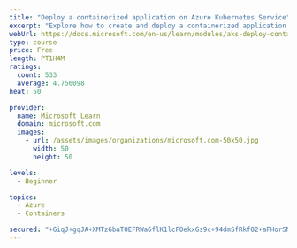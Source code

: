 ```yaml
---
title: "Deploy a containerized application on Azure Kubernetes Service"
excerpt: "Explore how to create and deploy a containerized application by using Azure Kubernetes Service declarative manifest files."
webUrl: https://docs.microsoft.com/en-us/learn/modules/aks-deploy-container-app/
type: course
price: Free
length: PT1H4M
ratings:
  count: 533
  average: 4.756098
heat: 50

provider:
  name: Microsoft Learn
  domain: microsoft.com
  images:
    - url: /assets/images/organizations/microsoft.com-50x50.jpg
      width: 50
      height: 50

levels:
  - Beginner

topics:
  - Azure
  - Containers

secured: "+GiqJ+gqJA+XMTzGbaTOEFRWa6flK1lcFOekxGs9c+94dmSfRkfO2+aFHorSNhMcB4m71In2F4DN+iJ8arR/Kno5Rf3S33l+KorU9X4zS0NDVV4AC/ezU46TtuEj3GLNY40VQECQoV0AN/b7oWEVaNhKkY8ydQJsWNcmGQOUwUpaH/TGkcIFSqvKvhwYnkT07xHUAV5qMpp1rPmvwz2LqiTlPSZ7+abhRVIb8SZUfImoN8oZfM26KdjnBYm17mevKAuwfWXJm4XEj0+mtZrvzKu2CcekES1eZpq7ErS8jjZPNcISya+rbw/sv6pxd+UUNfMs+L6yAE5yQHM9s//lS+FUxEC17or3820NOH/i1DlfRVy5FU8w/Qd/6WCErMCknqcsXEK4KHlfwkHE59ngt9Wu5QyUawVYxu/awWZEjHQ=;gyjWslfbQikjF8FwQdPvlA=="
---
```


